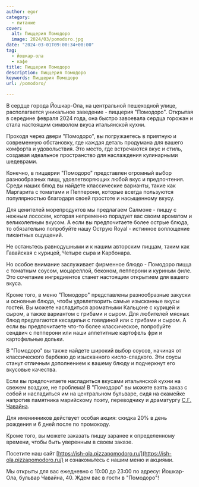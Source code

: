 ```yaml
---
author: egor
category:
  - питание
cover:
  alt: Пиццерия Помодоро
  image: 2024/03/pomodoro.jpg
date: "2024-03-01T09:00:34+00:00"
tag:
  - йошкар-ола
  - кафе
title: Пиццерия Помодоро
description: Пиццерия Помодоро
keywords: Пиццерия Помодоро
url: /pomodoro/

---
```

В сердце города Йошкар\-Ола, на центральной пешеходной улице, располагается уникальное заведение \- пиццерия "Помодоро". Открытая в середине февраля 2024 года, она быстро завоевала сердца горожан и стала настоящим символом вкуса итальянской кухни.

Проходя через двери "Помодоро", вы погружаетесь в приятную и современную обстановку, где каждая деталь продумана для вашего комфорта и удовольствия. Это место, где встречаются вкус и стиль, создавая идеальное пространство для наслаждения кулинарными шедеврами.

Конечно, в пиццерии "Помодоро" представлен огромный выбор разнообразных пицц, удовлетворяющих любой вкус и предпочтения. Среди наших блюд вы найдете классические варианты, такие как Маргарита с томатами и Пепперони, которые всегда пользуются популярностью благодаря своей простоте и насыщенному вкусу.

Для ценителей морепродуктов мы предлагаем Салмоне \- пиццу с нежным лососем, которая непременно порадует вас своим ароматом и великолепным вкусом. А если вы предпочитаете более острые блюда, то обязательно попробуйте нашу Острую Royal - истинное воплощение пикантных ощущений.

Не останьтесь равнодушными и к нашим авторским пиццам, таким как Гавайская с курицей, Четыре сыра и Карбонара.

Но особое внимание заслуживает фирменное блюдо \- Помодоро пицца с томатным соусом, моцареллой, беконом, пепперони и куриным филе. Это сочетание ингредиентов станет настоящим открытием для вашего вкуса.

Кроме того, в меню "Помодоро" представлены разнообразные закуски и основные блюда, чтобы удовлетворить самые изысканные вкусы гостей. Вы можете насладиться ароматными Кальцоне с курицей и сыром, а также вариантом с грибами и сыром. Для любителей мясных блюд предлагаются кесадильи с говядиной или с грибами и сыром. А если вы предпочитаете что-то более классическое, попробуйте сендвич с пепперони или наши аппетитные картофель фри и картофельные дольки.

В "Помодоро" вы также найдете широкий выбор соусов, начиная от классического барбекю до изысканного кисло-сладкого. Эти соусы станут отличным дополнением к вашему блюду и подчеркнут его вкусовые качества.

Если вы предпочитаете насладиться вкусами итальянской кухни на свежем воздухе, не проблема! В "Помодоро" вы можете взять заказ с собой и насладиться им на центральном бульваре, сидя на скамейке напротив памятника марийскому поэту, переводчику и драматургу [С.Г. Чавайна](/pamyatnik-chavajnu/).

Для именинников действует особая акция: скидка 20% в день рождения и 6 дней после по промокоду.

Кроме того, вы можете заказать пиццу заранее к определенному времени, чтобы быть уверенным в своем заказе.

Посетите наш сайт [https://ish-ola.pizzapomodoro.ru/](https://ish-ola.pizzapomodoro.ru/) и ознакомьтесь с нашим меню и акциями.

Мы открыты для вас ежедневно с 10:00 до 23:00 по адресу: Йошкар-Ола, бульвар Чавайна, 40. Ждем вас в гости в "Помодоро"!
